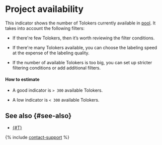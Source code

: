 # Project availability

This indicator shows the number of Tolokers currently available in [pool](../../../glossary.md#pool). It takes into account the following filters:

- If there're few Tolokers, then it’s worth reviewing the filter conditions.

- If there're many Tolokers available, you can choose the labeling speed at the expense of the labeling quality.

- If the number of available Tolokers is too big, you can set up stricter filtering conditions or add additional filters.

#### How to estimate

- A good indicator is `> 300` available Tolokers.

- A low indicator is `< 300` available Tolokers.

## See also {#see-also}

- [{#T}](../filters.md)

{% include [contact-support](../../_includes/contact-support.md) %}